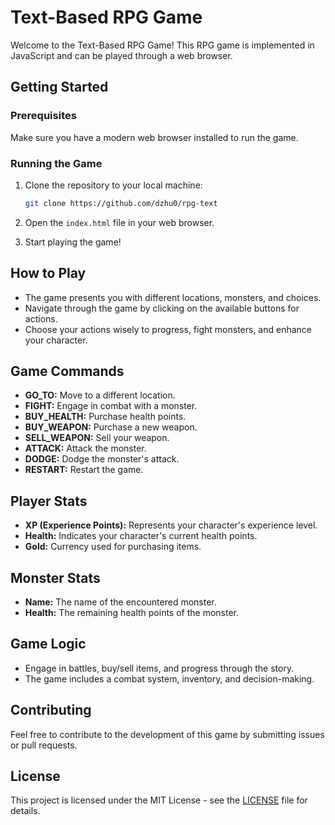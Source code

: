# Text-Based RPG Game

Welcome to the Text-Based RPG Game! This RPG game is implemented in JavaScript and can be played through a web browser.

## Getting Started

### Prerequisites

Make sure you have a modern web browser installed to run the game.

### Running the Game

1. Clone the repository to your local machine:

   ```bash
   git clone https://github.com/dzhu0/rpg-text
   ```

2. Open the `index.html` file in your web browser.

3. Start playing the game!

## How to Play

- The game presents you with different locations, monsters, and choices.
- Navigate through the game by clicking on the available buttons for actions.
- Choose your actions wisely to progress, fight monsters, and enhance your character.

## Game Commands

- **GO_TO:** Move to a different location.
- **FIGHT:** Engage in combat with a monster.
- **BUY_HEALTH:** Purchase health points.
- **BUY_WEAPON:** Purchase a new weapon.
- **SELL_WEAPON:** Sell your weapon.
- **ATTACK:** Attack the monster.
- **DODGE:** Dodge the monster's attack.
- **RESTART:** Restart the game.

## Player Stats

- **XP (Experience Points):** Represents your character's experience level.
- **Health:** Indicates your character's current health points.
- **Gold:** Currency used for purchasing items.

## Monster Stats

- **Name:** The name of the encountered monster.
- **Health:** The remaining health points of the monster.

## Game Logic

- Engage in battles, buy/sell items, and progress through the story.
- The game includes a combat system, inventory, and decision-making.

## Contributing

Feel free to contribute to the development of this game by submitting issues or pull requests.

## License

This project is licensed under the MIT License - see the [LICENSE](LICENSE.md) file for details.

